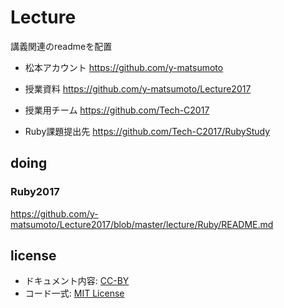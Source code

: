 # Lecture
講義関連のreadmeを配置

- 松本アカウント
https://github.com/y-matsumoto

- 授業資料
https://github.com/y-matsumoto/Lecture2017

- 授業用チーム
https://github.com/Tech-C2017

- Ruby課題提出先
https://github.com/Tech-C2017/RubyStudy

## doing

### Ruby2017
https://github.com/y-matsumoto/Lecture2017/blob/master/lecture/Ruby/README.md

## license
- ドキュメント内容: [CC-BY](http://creativecommons.org/licenses/by/4.0/)
- コード一式: [MIT License](http://opensource.org/licenses/mit-license.php)

